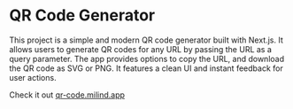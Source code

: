 # QR Code Generator

This project is a simple and modern QR code generator built with Next.js. It allows users to generate QR codes for any URL by passing the URL as a query parameter. The app provides options to copy the URL, and download the QR code as SVG or PNG. It features a clean UI and instant feedback for user actions.

Check it out [qr-code.milind.app](https://qr-code.milind.app)
